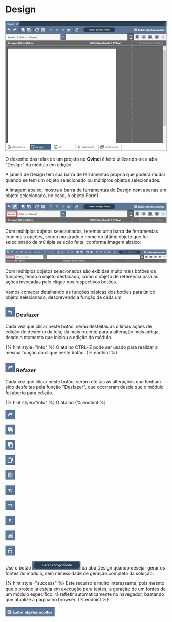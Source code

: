 # Design

![](../../../../.gitbook/assets/image%20%28134%29.png)

O desenho das telas de um projeto no **Gvinci** é feito utilizando-se a aba "Design" do módulo em edição. 

A janela de Design tem sua barra de ferramentas própria que poderá mudar quando se tem um objeto selecionado ou múltiplos objetos selecionados.

A imagem abaixo, mostra a barra de ferramentas do Design com apenas um objeto selecionado, no caso, o objeto Form1.

![Barra de ferramentas com apenas um objeto selecionado](../../../../.gitbook/assets/image%20%28128%29.png)

Com múltiplos objetos selecionados, teremos uma barra de ferramentas com mais opções, sendo mostrado o nome do último objeto que foi selecionado da múltipla seleção feita, conforma imagem abaixo:

![Barra de ferramentas com m&#xFA;ltiplos objetos selecionados](../../../../.gitbook/assets/image%20%28113%29.png)

Com múltiplos objetos selecionados são exibidas muito mais botões de funções, tendo o objeto destacado, como o objeto de referência para as ações invocadas pelo clique nos respectivos botões.

Vamos começar detalhando as funções básicas dos botões para único objeto selecionado, descrevendo a função de cada um.

### ![](../../../../.gitbook/assets/image%20%28122%29.png) Desfazer

Cada vez que clicar neste botão, serão desfeitas as últimas ações de edição do desenho da tela, da mais recente para a alteração mais antiga, desde o momento que iniciou a edição do módulo.

{% hint style="info" %}
O atalho CTRL+Z pode ser usado para realizar a mesma função do clique neste botão.
{% endhint %}

### ![](../../../../.gitbook/assets/image%20%28133%29.png) Refazer

Cada vez que clicar neste botão, serão refeitas as alterações que tenham sido desfeitas pela função "Desfazer", que ocorreram desde que o módulo foi aberto para edição.

{% hint style="info" %}
O atalho 
{% endhint %}

![](../../../../.gitbook/assets/image%20%28133%29.png)

![](../../../../.gitbook/assets/image%20%28148%29.png)

![](../../../../.gitbook/assets/image%20%28132%29.png)

![](../../../../.gitbook/assets/image%20%28140%29.png)

![](../../../../.gitbook/assets/image%20%28130%29.png)

![](../../../../.gitbook/assets/image%20%28119%29.png)

![](../../../../.gitbook/assets/image%20%28139%29.png)

![](../../../../.gitbook/assets/image%20%28123%29.png)

![](../../../../.gitbook/assets/image%20%28124%29.png)

![](../../../../.gitbook/assets/image%20%28143%29.png)

 Use o botão ![](../../../../.gitbook/assets/image%20%28147%29.png)  da aba Design quando desejar gerar os fontes do módulo, sem necessidade de geração completa da solução.

{% hint style="success" %}
Este recurso é muito interessante, pois mesmo que o projeto já esteja em execução para testes, a geração de um fontes de um módulo específico irá refletir automaticamente no navegador, bastando que atualize a página no browser.
{% endhint %}



![](../../../../.gitbook/assets/image%20%28137%29.png)

